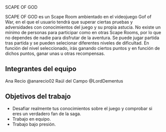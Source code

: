 SCAPE OF GOD

SCAPE OF GOD es un Scape Room ambientado en el videojuego Gof of War, en el que el usuario tendrá que superar ciertas pruebas y adversidades con conocimientos del juego y su propia astucia. 
No existe un mínimo de personas para participar como en otras Scape Rooms, por lo que no dependes de nadie para disfrutar de la aventura.
Se puede jugar partida tras partida y se pueden selecionar diferentes niveles de dificultad. 
En función del nivel seleccionado, irás ganando ciertos puntos y en función de dichos puntos, ganar unas u otras recompensas.  

## Integrantes del equipo
Ana Recio @anarecio02 
Raúl del Campo @LordDementus

## Objetivos del trabajo
- Desafiar realmente tus conocimientos sobre el juego y comprobar si eres un verdadero fan de la saga.
- Trabajo en equipo.
- Trabajo bajo presión.
